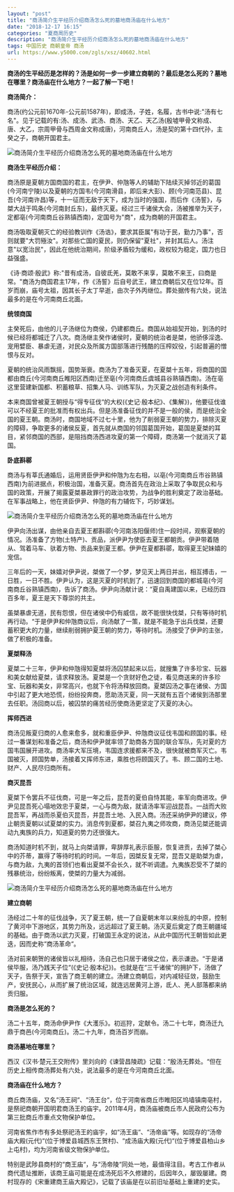```yaml
---
layout: "post"
title: "商汤简介生平经历介绍商汤怎么死的墓地商汤庙在什么地方"
date: "2018-12-17 16:15"
categories: "夏商周历史"
description: "商汤简介生平经历介绍商汤怎么死的墓地商汤庙在什么地方"
tags: 中国历史 商朝皇帝 商汤
url: https://www.y5000.com/zgls/xsz/40602.html
---
```






**商汤的生平经历是怎样的？汤是如何一步一步建立商朝的？最后是怎么死的？墓地在哪里？商汤庙在什么地方？一起了解一下吧！**

 **商汤简介：**

商汤(约公元前1670年-公元前1587年)，即成汤，子姓，名履，古书中说:"汤有七名"。见于记载的有:汤、成汤、武汤、商汤、天乙、天乙汤(殷墟甲骨文称成、唐、大乙，宗周甲骨与西周金文称成唐)，河南商丘人，汤是契的第十四代孙，主癸之子，商朝开国君主。

![商汤简介生平经历介绍商汤怎么死的墓地商汤庙在什么地方](https://img.y5000.com/uploads/allimg/190127/d12eedb596839a1647b1b55caa8290da.jpg)

 **商汤生平经历介绍：**

商汤原是夏朝方国商国的君主，在伊尹、仲虺等人的辅助下陆续灭掉邻近的葛国(今河南宁陵)以及夏朝的方国韦(今河南滑县，即后来大彭)、顾(今河南范县)、昆吾(今河南许昌)等，十一征而无敌于天下，成为当时的强国，而后作《汤誓》，与桀大战于鸣条(今河南封丘东)，最终灭夏。经过三千诸侯大会，汤被推举为天子，定都亳(今河南商丘谷熟镇西南)，定国号为"商"，成为商朝的开国君主。

商汤吸取夏朝灭亡的经验教训作《汤诰》，要求其臣属"有功于民，勤力乃事"，否则就要"大罚殛汝"。对那些亡国的夏民，则仍保留"夏社"，并封其后人。汤注意"以宽治民"，因此在他统治期间，阶级矛盾较为缓和，政权较为稳定，国力也日益强盛。

《诗·商颂·殷武》称:"昔有成汤，自彼氐羌，莫敢不来享，莫敢不来王，曰商是常。"商汤为商国君主17年，作《汤誓》后自号武王，建立商朝后又在位12年。百岁而崩，庙号太祖，因其长子太丁早逝，由次子外丙继位。葬处据传有六处，说法最多的是在今河南商丘北面。

 **统领商国**

主癸死后，由他的儿子汤继位为商侯，仍建都商丘。商国从始祖契开始，到汤的时候已经将都城迁了八次。商汤继主癸作诸侯时，夏朝的统治者是桀，他骄侈淫逸、宠用嬖臣、暴虐无道，对民众及所属方国部落进行残酷的压榨奴役，引起普遍的憎恨与反对。

夏朝的统治风雨飘摇，国势渐衰。商汤为了准备灭夏，在夏桀十五年，将商国的国都由商丘(今河南商丘睢阳区西南)迁至亳(今河南商丘虞城县谷熟镇西南)。汤在亳这里营建新国都、积蓄粮草、招集人马、训练军队，为灭夏之战创造有利条件。

本来商国曾被夏王朝授与“得专征伐“的大权(《史记·殷本纪》、《集解》)，他要征伐谁可以不经夏王的批准而有权出兵。但是汤准备征伐的并不是一般的侯，而是统治全国的夏王朝。商汤时，商国地域不过七十里，他为了削弱夏王朝的势力，排除灭夏的障碍，争取更多的诸侯反夏，首先就从商国的邻国葛国开始，葛国是夏桀的耳目，紧邻商国的西部，是阻挡商汤西进攻夏的第一个障碍，商汤第一个就消灭了葛国。

 **卧底斟鄩**

商汤与有莘氏通婚后，运用贤臣伊尹和仲虺为左右相，以亳(今河南商丘市谷熟镇西南)为前进据点，积极治国，准备灭夏。商汤首先在政治上采取了争取民众和与国的政策，开展了揭露夏桀暴政罪行的政治攻势，为战争的胜利奠定了政治基础。在军事战略上，他在贤臣伊尹、仲虺的有力辅佐下，巧妙谋划。

![商汤简介生平经历介绍商汤怎么死的墓地商汤庙在什么地方](https://img.y5000.com/uploads/allimg/190127/6ceae6c9f1c11ecc5afccae11c9cf642.jpg)

伊尹向汤出谋，由他亲自去夏王都斟鄩(今河南洛阳偃师)住一段时间，观察夏朝的情况。汤准备了方物(土特产)、贡品，派伊尹为使臣去夏王都朝贡。伊尹带着随从、驾着马车、驮着方物、贡品来到夏王都。伊尹在夏都斟鄩，取得夏王妃妹嬉的宠信。

三年后的一天，妹嬉对伊尹说，桀做了一个梦，梦见天上两日并出，相互搏击，一日胜，一日不胜。伊尹认为，这是灭夏的时机到了，迅速回到商国的都城亳(今河南商丘谷熟镇西南)，告诉了商汤。伊尹向汤献计说：“夏自禹建国以来，已经历四百多年，夏王是天下尊崇的共主。

虽桀暴虐无道，民有怨恨，但在诸侯中仍有威信，故不能很快伐桀，只有等待时机再行动。“于是伊尹和仲虺商议后，向汤献了一策，就是不能急于出兵伐桀，还要蓄积更大的力量，继续削弱拥护夏王朝的势力，等待时机。汤接受了伊尹的主张，做了积极的准备。

 **夏桀释汤**

夏桀二十三年，伊尹和仲虺得知夏桀将汤囚禁起来以后，就搜集了许多珍宝、玩器和美女献给夏桀，请求释放汤。夏桀是一个贪财好色之徒，看见商送来的许多珍宝、玩器和美女，非常高兴，也就下令将汤释放回商。夏桀囚汤之事在诸侯、方国中引起了更大地恐慌，纷纷投奔商，愿助汤灭夏，同一天就有五百个诸侯到汤那里去任职。汤回商以后，被囚禁的痛苦经历使商汤更坚定了灭夏的决心。

 **挥师西进**

商汤见叛夏归商的人愈来愈多，就和重臣伊尹、仲虺商议征伐韦国和顾国的事。经过一番谋划和准备之后，商汤和伊尹就率领了助商各方国的联合军队，先对夏的方国韦国展开进攻。商汤率大军压境，韦国连求援都来不及，很快就被商军灭亡。韦国被灭，顾国势单，汤接着又挥师东进，乘胜也将顾国灭了。韦、顾二国的土地、财产、人民尽归商所有。  

 **商灭昆吾**

夏桀下令罢兵不征伐商，可是一年之后，昆吾的夏伯自恃其能，率军向商进攻。伊尹见昆吾死心塌地效忠于夏桀，一心与商为敌，就请汤率军迎战昆吾。一战而大败昆吾军，再战而杀夏伯灭昆吾，并昆吾土地、入民入商。汤还采纳伊尹的建议，停止朝贡夏朝以试夏桀的实力。消息传到夏都，桀召九夷之师攻商，商汤见桀还能调动九夷族的兵力，知道夏的势力还很强大。

商汤知道时机不到，就马上向桀请罪，卑辞厚礼表示臣服，恢复进贡，去掉了桀心中的芥蒂，赢得了等待时机的时间。一年后，因桀反复无常，昆吾又是助桀为虐，与商为敌，九夷的首领们也看出夏桀不会长久，就不听调遣。九夷族忍受不了桀的残暴统治，纷纷叛离，使桀的力量大为减弱。  

![商汤简介生平经历介绍商汤怎么死的墓地商汤庙在什么地方](https://img.y5000.com/uploads/allimg/190127/39895b0289af3ada7c1cd2757a2fcac9.jpg)

 **建立商朝**

汤经过二十年的征伐战争，灭了夏王朝，统一了自夏朝末年以来纷乱的中原，控制了黄河中下游地区，其势力所及，远远超过了夏王朝。汤灭夏后奠定了商王朝疆域的基础。由于商汤以武力灭夏，打破国王永定的说法，从此中国历代王朝皆如此更迭，因而史称“商汤革命“。

汤对前来朝贺的诸侯皆以礼相待，汤自己也只居于诸侯之位，表示谦逊。“于是诸侯毕服，汤乃践天子位“(《史记·殷本纪》)。也就是在“三千诸侯“的拥护下，汤做了天子，告祭于天，宣告了商王朝的建立。汤建立商朝后，对内减轻征敛，鼓励生产，安抚民心，从而扩展了统治区域，就连远居黄河上游，氐人、羌人部落都来纳贡归服。

 **商汤是怎么死的？**

汤二十五年，商汤命伊尹作《大濩乐》。初巡狩，定献令。汤二十七年，商汤迁九鼎于商邑(今河南商丘)。汤二十九年，商汤百岁而崩。  

 **商汤墓地在哪里？**

西汉《汉书·楚元王交附传》里刘向的《谏营昌陵疏》记载：“殷汤无葬处。“但在历史上相传商汤葬处有六处，说法最多的是在今河南商丘北面。  

 **商汤庙在什么地方？**

商丘商汤庙，又名“汤王祠“、“汤王台“，位于河南省商丘市睢阳区坞墙镇南亳村，是祭祀商朝开国明君商汤王的庙宇。2011年4月，商汤庙被商丘市人民政府公布为第三批商丘市重点文物保护单位。

河南省焦作市有多处祭祀汤王的庙宇，如“汤王庙“、“汤帝庙“等。如现存的“汤帝庙大殿(元代)“(位于博爱县城西东王贺村)、“成汤庙大殿(元代)“(位于博爱县柏山乡上屯村)，均为河南省级文物保护单位。

特别是武陟县商村的“商王庙“，与“汤帝陵“同处一地，最值得注目。考古工作者从商代遗址推断，该商王庙可能是在成汤死后不久修建的，后因年久，屡毁屡建。商村现存的《宋重建商王庙大殿记》，记载了该庙是在以前旧址基础上重建的史实。
